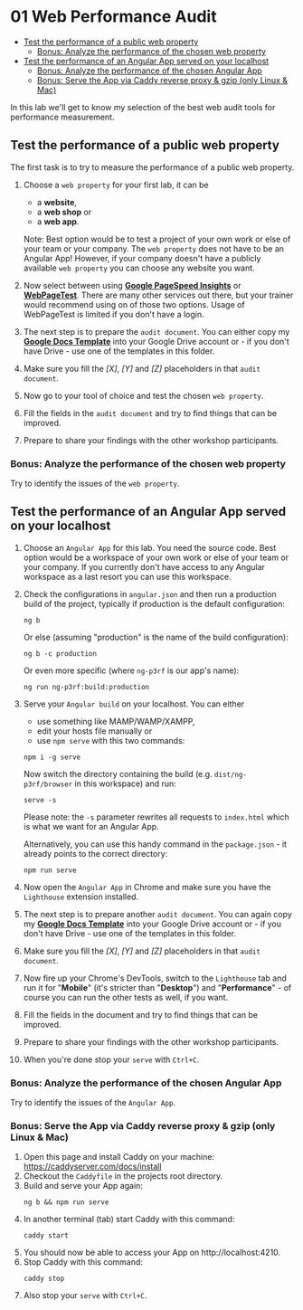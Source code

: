 # 01 Web Performance Audit

<!-- TOC -->

- [Test the performance of a public web property](#test-the-performance-of-a-public-web-property)
  - [Bonus: Analyze the performance of the chosen web property](#bonus-analyze-the-performance-of-the-chosen-web-property)
- [Test the performance of an Angular App served on your localhost](#test-the-performance-of-an-angular-app-served-on-your-localhost)
  - [Bonus: Analyze the performance of the chosen Angular App](#bonus-analyze-the-performance-of-the-chosen-angular-app)
  - [Bonus: Serve the App via Caddy reverse proxy & gzip (only Linux & Mac)](#bonus-serve-the-app-via-caddy-reverse-proxy--gzip-only-linux--mac)
  <!-- TOC -->

In this lab we'll get to know my selection of the best web audit tools for performance measurement.

## Test the performance of a public web property

The first task is to try to measure the performance of a public web property.

1. Choose a `web property` for your first lab, it can be

   - a **website**,
   - a **web shop** or
   - a **web app**.

   Note: Best option would be to test a project of your own work or else of your team or your company. The `web property` does not have to be an Angular App! However, if your company doesn't have a publicly available `web property` you can choose any website you want.

2. Now select between using **[Google PageSpeed Insights](https://pagespeed.web.dev/)** or **[WebPageTest](https://www.webpagetest.org/)**. There are many other services out there, but your trainer would recommend using on of those two options. Usage of WebPageTest is limited if you don't have a login.
3. The next step is to prepare the `audit document`. You can either copy my **[Google Docs Template](https://docs.google.com/document/d/1AQgAwHoHvasmT43HUlSr3THifj-WHD_wwJQRhd0KG64/edit)** into your Google Drive account or - if you don't have Drive - use one of the templates in this folder.
4. Make sure you fill the _[X]_, _[Y]_ and _[Z]_ placeholders in that `audit document`.
5. Now go to your tool of choice and test the chosen `web property`.
6. Fill the fields in the `audit document` and try to find things that can be improved.
7. Prepare to share your findings with the other workshop participants.

### Bonus: Analyze the performance of the chosen web property

Try to identify the issues of the `web property`.

## Test the performance of an Angular App served on your localhost

1. Choose an `Angular App` for this lab. You need the source code. Best option would be a workspace of your own work or else of your team or your company. If you currently don't have access to any Angular workspace as a last resort you can use this workspace.
2. Check the configurations in `angular.json` and then run a production build of the project, typically if production is the default configuration:
   ```shell
   ng b
   ```
   Or else (assuming "production" is the name of the build configuration):
   ```shell
   ng b -c production
   ```
   Or even more specific (where `ng-p3rf` is our app's name):
   ```shell
   ng run ng-p3rf:build:production
   ```
3. Serve your `Angular build` on your localhost. You can either

   - use something like MAMP/WAMP/XAMPP,
   - edit your hosts file manually or
   - use `npm serve` with this two commands:

   ```shell
   npm i -g serve
   ```

   Now switch the directory containing the build (e.g. `dist/ng-p3rf/browser` in this workspace) and run:

   ```shell
   serve -s
   ```

   Please note: the `-s` parameter rewrites all requests to `index.html` which is what we want for an Angular App.

   Alternatively, you can use this handy command in the `package.json` - it already points to the correct directory:

   ```shell
   npm run serve
   ```

4. Now open the `Angular App` in Chrome and make sure you have the `Lighthouse` extension installed.
5. The next step is to prepare another `audit document`. You can again copy my **[Google Docs Template](https://docs.google.com/document/d/1AQgAwHoHvasmT43HUlSr3THifj-WHD_wwJQRhd0KG64/edit)** into your Google Drive account or - if you don't have Drive - use one of the templates in this folder.
6. Make sure you fill the _[X]_, _[Y]_ and _[Z]_ placeholders in that `audit document`.
7. Now fire up your Chrome's DevTools, switch to the `Lighthouse` tab and run it for "**Mobile**" (it's stricter than "**Desktop**") and "**Performance**" - of course you can run the other tests as well, if you want.
8. Fill the fields in the document and try to find things that can be improved.
9. Prepare to share your findings with the other workshop participants.
10. When you're done stop your `serve` with `Ctrl+C`.

### Bonus: Analyze the performance of the chosen Angular App

Try to identify the issues of the `Angular App`.

### Bonus: Serve the App via Caddy reverse proxy & gzip (only Linux & Mac)

1. Open this page and install Caddy on your machine: https://caddyserver.com/docs/install
2. Checkout the `Caddyfile` in the projects root directory.
3. Build and serve your App again:
   ```shell
   ng b && npm run serve
   ```
4. In another terminal (tab) start Caddy with this command:
   ```shell
   caddy start
   ```
5. You should now be able to access your App on http://localhost:4210.
6. Stop Caddy with this command:
   ```shell
   caddy stop
   ```
7. Also stop your `serve` with `Ctrl+C`.
